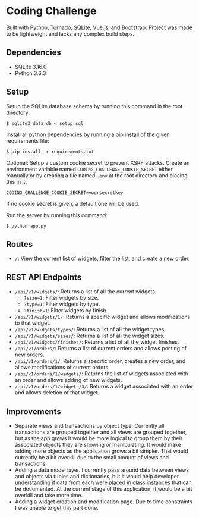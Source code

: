 # Coding Challenge

Built with Python, Tornado, SQLite, Vue.js, and Bootstrap. Project was made to be lightweight and lacks any complex build steps.

## Dependencies

* SQLite 3.16.0
* Python 3.6.3

## Setup

Setup the SQLite database schema by running this command in the root directory:

```
$ sqlite3 data.db < setup.sql
```

Install all python dependencies by running a pip install of the given requirements file:

```
$ pip install -r requirements.txt
```

Optional: Setup a custom cookie secret to prevent XSRF attacks. Create an environment variable named `CODING_CHALLENGE_COOKIE_SECRET` either manually or by creating a file named `.env` at the root directory and placing this in it:

```
CODING_CHALLENGE_COOKIE_SECRET=yoursecretkey
```

If no cookie secret is given, a default one will be used.

Run the server by running this command:

```
$ python app.py
```

## Routes

* `/`: View the current list of widgets, filter the list, and create a new order.


## REST API Endpoints

* `/api/v1/widgets/`: Returns a list of all the current widgets.
    * `?size=1`: Filter widgets by size.
    * `?type=1`: Filter widgets by type.
    * `?finish=1`: Filter widgets by finish.
* `/api/v1/widgets/1/`: Returns a specific widget and allows modifications to that widget.
* `/api/v1/widgets/types/`: Returns a list of all the widget types.
* `/api/v1/widgets/sizes/`: Returns a list of all the widget sizes.
* `/api/v1/widgets/finishes/`: Returns a list of all the widget finishes.
* `/api/v1/orders/`: Returns a list of current orders and allows posting of new orders.
* `/api/v1/orders/1/`: Returns a specific order, creates a new order, and allows modifications of current orders.
* `/api/v1/orders/1/widgets/`: Returns the list of widgets associated with an order and allows adding of new widgets.
* `/api/v1/orders/1/widgets/3/`: Returns a widget associated with an order and allows deletion of that widget.

## Improvements

* Separate views and transactions by object type. Currently all transactions are grouped together and all views are grouped together, but as the app grows it would be more logical to group them by their associated objects they are showing or manipulating. It would make adding more objects as the application grows a bit simpler. That would currently be a bit overkill due to the small amount of views and transactions.
* Adding a data model layer. I currently pass around data between views and objects via tuples and dictionaries, but it would help developer understanding if data from each were placed in class instances that can be documented. At the current stage of this application, it would be a bit overkill and take more time.
* Adding a widget creation and modification page. Due to time constraints I was unable to get this part done.
